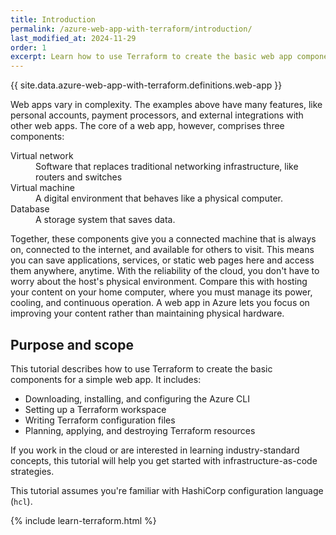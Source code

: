 ```yaml
---
title: Introduction
permalink: /azure-web-app-with-terraform/introduction/
last_modified_at: 2024-11-29
order: 1
excerpt: Learn how to use Terraform to create the basic web app components in Azure.
---
```


{{ site.data.azure-web-app-with-terraform.definitions.web-app }}

Web apps vary in complexity. The examples above have many features, like
personal accounts, payment processors, and external integrations with other web
apps. The core of a web app, however, comprises three components:

<div>
  <dl>
      <dt>Virtual network</dt>
      <dd>Software that replaces traditional networking infrastructure, like routers and switches</dd>
      <dt>Virtual machine</dt>
      <dd>A digital environment that behaves like a physical computer.</dd>
      <dt>Database</dt>
      <dd>A storage system that saves data.</dd>
  </dl>
</div>

Together, these components give you a connected machine that is always on,
connected to the internet, and available for others to visit. This means you
can save applications, services, or static web pages here and access them
anywhere, anytime. With the reliability of the cloud, you don't have to worry
about the host's physical environment. Compare this with hosting your content
on your home computer, where you must manage its power, cooling, and continuous
operation. A web app in Azure lets you focus on improving your content rather
than maintaining physical hardware.

## Purpose and scope

This tutorial describes how to use Terraform to create the basic components for
a simple web app. It includes:

- Downloading, installing, and configuring the Azure CLI
- Setting up a Terraform workspace
- Writing Terraform configuration files
- Planning, applying, and destroying Terraform resources

If you work in the cloud or are interested in learning industry-standard
concepts, this tutorial will help you get started with infrastructure-as-code
strategies.

This tutorial assumes you're familiar with HashiCorp configuration language (`hcl`).

{% include learn-terraform.html %}

